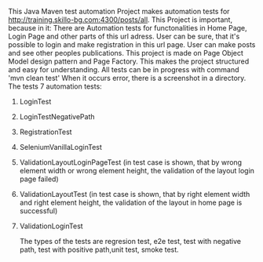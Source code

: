 This Java Maven test automation Project makes automation tests for http://training.skillo-bg.com:4300/posts/all. This Project is important, because in it:
There are Automation tests for functonalities in Home Page, Login Page and other parts of this url adress.
User can be sure, that it's possible to login and make registration in this url page.
User can make posts and see other peoples publications.
This project is made on Page Object Model design pattern and Page Factory. This makes the project structured and easy for understanding.
All tests can be in progress with command 'mvn clean test'
When it occurs error, there is a screenshot in a directory.
The tests 7 automation tests: 
1. LoginTest 
2. LoginTestNegativePath 
3. RegistrationTest
4. SeleniumVanillaLoginTest
5. ValidationLayoutLoginPageTest (in test case is shown, that by wrong element width or wrong element height, the validation of the layout login page failed)
6. ValidationLayoutTest (in test case is shown, that by right element width and right element height, the validation of the layout in home page is successful)
7. ValidationLoginTest
   
   The types of the tests are regresion test, e2e test, test with negative path, test with positive path,unit test, smoke test.
   
